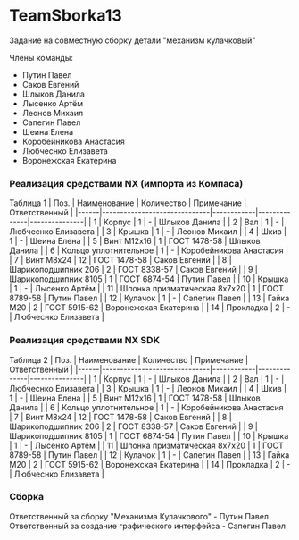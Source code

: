 # TeamSborka13
Задание на совместную сборку детали "механизм кулачковый"

Члены команды:
- Путин Павел
- Саков Евгений
- Шлыков Данила
- Лысенко Артём
- Леонов Михаил
- Сапегин Павел
- Шеина Елена
- Коробейникова Анастасия
- Любчеснко Елизавета
- Воронежская Екатерина

### Реализация средствами NX (импорта из Компаса)

Таблица 1
| Поз. | Наименование                 | Количество | Примечание   | Ответственный |
|------|------------------------------|------------|--------------|---------------|
| 1    | Корпус                       | 1          | -            | Шлыков Данила |
| 2    | Вал                          | 1          | -            | Любчеснко Елизавета |
| 3    | Крышка                       | 1          | -            | Леонов Михаил |
| 4    | Шкив                         | 1          | -            | Шеина Елена   |
| 5    | Винт М12х16                  | 1          | ГОСТ 1478-58 | Шлыков Данила |
| 6    | Кольцо уплотнительное        | 1          | -            | Коробейникова Анастасия |
| 7    | Винт М8х24                   | 12         | ГОСТ 1478-58 | Саков Евгений |
| 8    | Шарикоподшипник 206          | 2          | ГОСТ 8338-57 | Саков Евгений |
| 9    | Шарикоподшипник 8105         | 1          | ГОСТ 6874-54 | Путин Павел   |
| 10   | Крышка                       | 1          | -            | Лысенко Артём |
| 11   | Шпонка призматическая 8х7х20 | 1          | ГОСТ 8789-58 | Путин Павел   |
| 12   | Кулачок                      | 1          | -            | Сапегин Павел |
| 13   | Гайка М20                    | 2          | ГОСТ 5915-62 | Воронежская Екатерина |
| 14   | Прокладка                    | 2          | -            | Любчеснко Елизавета |


### Реализация средствами NX SDK

Таблица 2
| Поз. | Наименование                 | Количество | Примечание   | Ответственный |
|------|------------------------------|------------|--------------|---------------|
| 1    | Корпус                       | 1          | -            | Шлыков Данила |
| 2    | Вал                          | 1          | -            | Любчеснко Елизавета |
| 3    | Крышка                       | 1          | -            | Леонов Михаил |
| 4    | Шкив                         | 1          | -            | Шеина Елена   |
| 5    | Винт М12х16                  | 1          | ГОСТ 1478-58 | Шлыков Данила |
| 6    | Кольцо уплотнительное        | 1          | -            | Коробейникова Анастасия |
| 7    | Винт М8х24                   | 12         | ГОСТ 1478-58 | Саков Евгений |
| 8    | Шарикоподшипник 206          | 2          | ГОСТ 8338-57 | Саков Евгений |
| 9    | Шарикоподшипник 8105         | 1          | ГОСТ 6874-54 | Путин Павел   |
| 10   | Крышка                       | 1          | -            | Лысенко Артём |
| 11   | Шпонка призматическая 8х7х20 | 1          | ГОСТ 8789-58 | Путин Павел   |
| 12   | Кулачок                      | 1          | -            | Сапегин Павел |
| 13   | Гайка М20                    | 2          | ГОСТ 5915-62 | Воронежская Екатерина |
| 14   | Прокладка                    | 2          | -            | Любчеснко Елизавета |


### Сборка
Ответственный за сборку "Механизма Кулачкового" - Путин Павел
Ответственный за создание графического интерфейса - Сапегин Павел